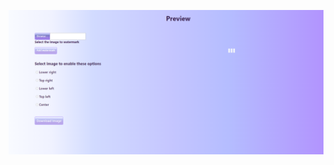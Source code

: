 <p align="center">
    <a href="https://watermage.vercel.app/"><img src='./src/assets/images/MainImg.png' width="1000" title="Click to visit Site"></a>
</p>
